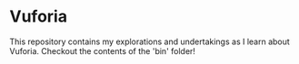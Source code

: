 # Vuforia 

This repository contains my explorations and undertakings as I learn about Vuforia. Checkout the contents of the 'bin' folder!
